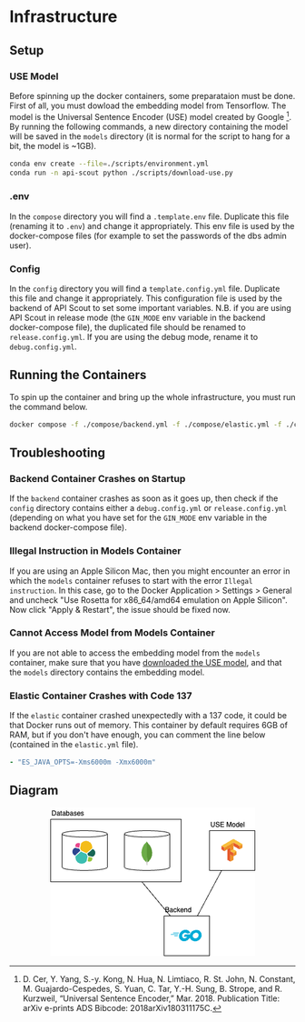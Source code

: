 # Infrastructure

## Setup

### USE Model
Before spinning up the docker containers, some preparataion must be done. First of all, you must dowload the embedding model from Tensorflow. The model is the Universal Sentence Encoder (USE) model created by Google [^1]. By running the following commands, a new directory containing the model will be saved in the `models` directory (it is normal for the script to hang for a bit, the model is ~1GB).

```sh
conda env create --file=./scripts/environment.yml
conda run -n api-scout python ./scripts/download-use.py
```

### .env
In the `compose` directory you will find a `.template.env` file. Duplicate this file (renaming it to `.env`) and change it appropriately. This env file is used by the docker-compose files (for example to set the passwords of the dbs admin user).

### Config
In the `config` directory you will find a `template.config.yml` file. Duplicate this file and change it appropriately. This configuration file is used by the backend of API Scout to set some important variables. N.B. if you are using API Scout in release mode (the `GIN_MODE` env variable in the backend docker-compose file), the duplicated file should be renamed to `release.config.yml`. If you are using the debug mode, rename it to `debug.config.yml`.

## Running the Containers
To spin up the container and bring up the whole infrastructure, you must run the command below.

```sh
docker compose -f ./compose/backend.yml -f ./compose/elastic.yml -f ./compose/mongo.yml -p api-scout-infra up -d
```

## Troubleshooting

### Backend Container Crashes on Startup
If the `backend` container crashes as soon as it goes up, then check if the `config` directory contains either a `debug.config.yml` or `release.config.yml` (depending on what you have set for the `GIN_MODE` env variable in the backend docker-compose file).

### Illegal Instruction in Models Container
If you are using an Apple Silicon Mac, then you might encounter an error in which the `models` container refuses to start with the error `Illegal instruction`. In this case, go to the Docker Application > Settings > General and uncheck "Use Rosetta for x86_64/amd64 emulation on Apple Silicon". Now click "Apply & Restart", the issue should be fixed now.

### Cannot Access Model from Models Container
If you are not able to access the embedding model from the `models` container, make sure that you have [downloaded the USE model](#USE-Model), and that the `models` directory contains the embedding model.

### Elastic Container Crashes with Code 137
If the `elastic` container crashed unexpectedly with a 137 code, it could be that Docker runs out of memory. This container by default requires 6GB of RAM, but if you don't have enough, you can comment the line below (contained in the `elastic.yml` file).

```yml
- "ES_JAVA_OPTS=-Xms6000m -Xmx6000m"
```

## Diagram

<div align="center"><img src="https://raw.githubusercontent.com/APIScout/report/main/assets/png/deployment/architecture.png"/></div>

[^1]: D. Cer, Y. Yang, S.-y. Kong, N. Hua, N. Limtiaco, R. St. John, N. Constant, M. Guajardo-Cespedes, S. Yuan, C. Tar, Y.-H. Sung, B. Strope, and R. Kurzweil, “Universal Sentence Encoder,” Mar. 2018. Publication Title: arXiv e-prints ADS Bibcode: 2018arXiv180311175C.
